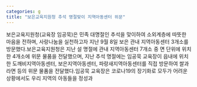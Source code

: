 ```yaml
---
categories: g
title: "보은교육지원청 추석 명절맞이 지역아동센터 위문"
---
```

보은교육지원청(교육장 임공묵)은 민족 대명절인 추석을 맞이하여 소외계층에 따뜻한 마음을 전하며, 사랑나눔을 실천하고자 지난 9월 8일 보은 관내 지역아동센터 3개소를 방문했다.보은교육지원청은 지난 설 명절에 관내 지역아동센터 7개소 중 면 단위에 위치한 4개소에 위문 물품을 전달했으며, 지난 추석 명절에는 임공묵 교육장이 읍내에 위치한 도깨비지역아동센터, 보은지역아동센터, 파랑새지역아동센터를 직접 방문하여 쌀과 라면 등의 위문 물품을 전달했다.임공묵 교육장은 코로나19의 장기화로 모두가 어려운 상황에서도 우리 지역의 아동들을 정성과